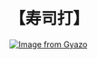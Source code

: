 # 【寿司打】 #

[![Image from Gyazo](https://i.gyazo.com/7ab57e4aa01c840aa8a123f90253487e.jpg)](https://gyazo.com/7ab57e4aa01c840aa8a123f90253487e)
